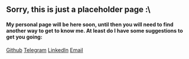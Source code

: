 ## Sorry, this is just a placeholder page :\
#### My personal page will be here soon, until then you will need to find another way to get to know me. At least do I have some suggestions to get you going:
[Github](https://github.com/Addono)
[Telegram](https://telegram.me/Addono)
[LinkedIn](https://www.linkedin.com/in/adriaan-knapen)
[Email](mailto:a.d.knapen@protonmail.com)
